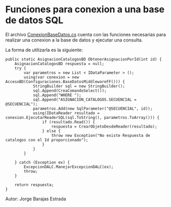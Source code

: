 # Funciones para conexion a una base de datos SQL

El archivo [ConexionBaseDatos.cs](ConexionBaseDatos.cs) cuenta con las funciones necesarias para realizar una conexion a la base de datos y ejecutar una consulta.

La forma de utilizarla es la siguiente:

```
public static AsignacionCatalogosBD ObtenerAsignacionPorId(int id) {
    AsignacionCatalogosBD respuesta = null;
    try {
        var parametros = new List < IDataParameter > ();
        using(var conexion = new AccesoBD(Configuraciones.BaseDatosMiddlewareFF())) {
            StringBuilder sql = new StringBuilder();
            sql.Append(CreaComandoSelect());
            sql.Append("WHERE ");
            sql.Append("ASIGNACION_CATALOGOS.SECUENCIAL = @SECUENCIAL");
            parametros.Add(new SqlParameter("@SECUENCIAL", id));
            using(IDataReader resultado = conexion.EjecutarReaderSQL(sql.ToString(), parametros.ToArray())) {
                if (resultado.Read()) {
                    respuesta = CrearObjetoDesdeReader(resultado);
                } else {
                    throw new Exception("No existe Respuesta de catalogos con el Id proporcionado");
                }
            }
        }

    } catch (Exception ex) {
        ExcepcionDALC.ManejarExcepcionDALC(ex);
        throw;
    }

    return respuesta;
}
```


Autor: Jorge Barajas Estrada